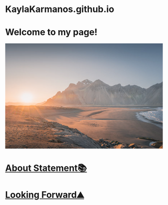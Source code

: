# KaylaKarmanos.github.io
# Welcome to my page!

![alt text](assets/images/mountainbackground.png)

# [About Statement📚](about.md)

# [Looking Forward⛰️](lookingforward.html)
